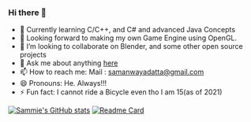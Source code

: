 ### Hi there 👋


- 🔭 Currently learning C/C++, and C# and advanced Java Concepts
- 📘 Looking forward to making my own Game Engine using OpenGL.
- 👯 I’m looking to collaborate on Blender, and some other open source projects
- 💬 Ask me about anything [here](https://github.com/Sammie156/Sammie156/issues)
- 📫 How to reach me: Mail : samanwayadatta@gmail.com 
- 😄 Pronouns: He. Always!!!
- ⚡ Fun fact: I cannot ride a Bicycle even tho I am 15(as of 2021)

[![Sammie's GitHub stats](https://github-readme-stats.vercel.app/api?username=Sammie156&show_icons=true&theme=gruvbox)](https://github.com/anuraghazra/github-readme-stats)
[![Readme Card](https://github-readme-stats.vercel.app/api/pin/?username=Sammie156&repo=HyperVision)](https://github.com/anuraghazra/github-readme-stats)

<!--
**Sammie156/Sammie156** is a ✨ _special_ ✨ repository because its `README.md` (this file) appears on your GitHub profile.

Here are some ideas to get you started:

- 🔭 I’m currently working on learning Godot, and working on a Console RPG made using Java
- 🌱 I’m currently learning GDScript, Python and Java.
- 👯 I’m looking to collaborate on Blender, and some other open source projects
- 🤔 I’m looking for help with making Games or assests as I am really bad at that game
- 💬 Ask me about anything Java beginner, or any OOP concepts.
- 📫 How to reach me: Mail : samanwayadatta@gmail.com 
- 😄 Pronouns: He. Always!!!
- ⚡ Fun fact: I cannot ride a Bicycle even tho I am 15(as of 2021)
-->

